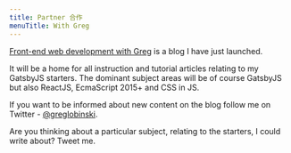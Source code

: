 ```yaml
---
title: Partner 合作
menuTitle: With Greg
---
```


[Front-end web development with Greg](https://dev.greglobinski.com) is a blog I have just launched.

It will be a home for all instruction and tutorial articles relating to my GatsbyJS starters. The dominant subject areas will be of course GatsbyJS but also ReactJS, EcmaScript 2015+ and CSS in JS.

If you want to be informed about new content on the blog follow me on Twitter - [@greglobinski](https://twitter.com/greglobinski).

Are you thinking about a particular subject, relating to the starters, I could write about? Tweet me.
